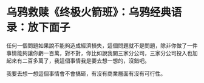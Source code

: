 # 乌鸦救赎《终极火箭班》：乌鸦经典语录：放下面子

任何一個問題如果說不能夠造成經濟損失，這個問題就不是問題，除非你做了一件事情能夠讓你虧一百萬，對不對，你比如說我開三家分公司，三家分公司投入也加起來有二百多萬了，我這個事情我是要去想一想的，沒錯吧。

我要去想一想這個事情會不會搞砸，有沒有商業層面有沒有可行性。